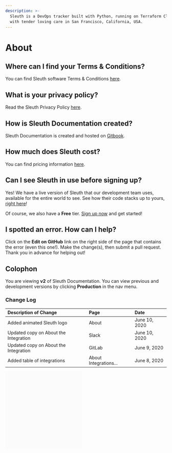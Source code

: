 ```yaml
---
description: >-
  Sleuth is a DevOps tracker built with Python, running on Terraform Cloud. Made
  with tender loving care in San Francisco, California, USA.
---
```


# About

## Where can I find your Terms & Conditions?

You can find Sleuth software Terms & Conditions [here](https://www.sleuth.io/terms). 

## What is your privacy policy?

Read the Sleuth Privacy Policy [here](https://www.sleuth.io/privacy). 

## How is Sleuth Documentation created? 

Sleuth Documentation is created and hosted on [Gitbook](www.gitbook.com). 

## How much does Sleuth cost? 

You can find pricing information [here](https://www.sleuth.io/pricing). 

## Can I see Sleuth in use before signing up? 

Yes! We have a live version of Sleuth that our development team uses, available for the entire world to see. See how their code stacks up to yours, [right here](https://app.sleuth.io/sleuth/sleuth?report_days=14)! 

Of course, we also have a **Free** tier. [Sign up now](https://app.sleuth.io/account/signup/) and get started! 

## I spotted an error. How can I help? 

Click on the **Edit on GitHub** link on the right side of the page that contains the error \(even this one!\). Make the change\(s\), then submit a pull request.  Thank you in advance for helping out! 

## Colophon

You are viewing **v2** of Sleuth Documentation. You can view previous and development versions by clicking **Production** in the nav menu. 

### Change Log

| Description of Change | Page | Date |
| :--- | :--- | :--- |
| Added animated Sleuth logo | About | June 10, 2020 |
| Updated copy on About the Integration | Slack | June 10, 2020 |
| Updated copy on About the Integration | GitLab | June 9, 2020 |
| Added table of integrations | About Integrations... | June 8, 2020 |

![](../.gitbook/assets/sleuth_gif_v1_3.gif)

 



